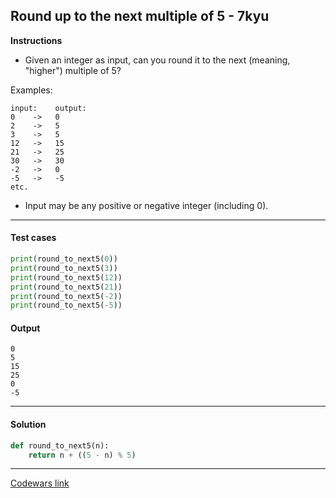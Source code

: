 ## Round up to the next multiple of 5 - 7kyu

**Instructions**

- Given an integer as input, can you round it to the next (meaning, "higher") multiple of 5?

Examples:
```
input:    output:
0    ->   0
2    ->   5
3    ->   5
12   ->   15
21   ->   25
30   ->   30
-2   ->   0
-5   ->   -5
etc.
```

- Input may be any positive or negative integer (including 0).

---

#### Test cases

```python
print(round_to_next5(0))
print(round_to_next5(3))
print(round_to_next5(12))
print(round_to_next5(21))
print(round_to_next5(-2))
print(round_to_next5(-5))
```

#### Output 
```
0
5
15
25
0
-5
```

---

#### Solution

```python
def round_to_next5(n):
    return n + ((5 - n) % 5)
```

---

[Codewars link](https://www.codewars.com/kata/55d1d6d5955ec6365400006d)

